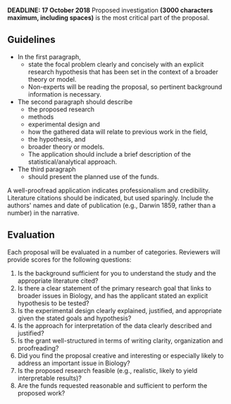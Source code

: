 **DEADLINE: 17 October 2018**
Proposed investigation **(3000 characters maximum, including spaces)** is the most critical part of the proposal.

## Guidelines
- In the first paragraph,
  - state the focal problem clearly and concisely with an explicit research hypothesis that has been set in the context of a broader theory or model.
  - Non-experts will be reading the proposal, so pertinent background information is necessary.
- The second paragraph should describe
  - the proposed research
  - methods
  - experimental design and
  - how the gathered data will relate to previous work in the field,
  - the hypothesis, and
  - broader theory or models.
  - The application should include a brief description of the statistical/analytical approach.
- The third paragraph
  - should present the planned use of the funds.

A well-proofread application indicates professionalism and credibility.
Literature citations should be indicated, but used sparingly.
Include the authors' names and date of publication (e.g., Darwin 1859, rather than a number) in the narrative.

## Evaluation

Each proposal will be evaluated in a number of categories. Reviewers will provide scores for the following questions:
1. Is the background sufficient for you to understand the study and the appropriate literature cited?
2. Is there a clear statement of the primary research goal that links to broader issues in Biology, and has the applicant stated an explicit hypothesis to be tested?
3. Is the experimental design clearly explained, justified, and appropriate given the stated goals and hypothesis?
4. Is the approach for interpretation of the data clearly described and justified?
5. Is the grant well-structured in terms of writing clarity, organization and proofreading?
6. Did you find the proposal creative and interesting or especially likely to address an important issue in Biology?
7. Is the proposed research feasible (e.g., realistic, likely to yield interpretable results)?
8. Are the funds requested reasonable and sufficient to perform the proposed work?
